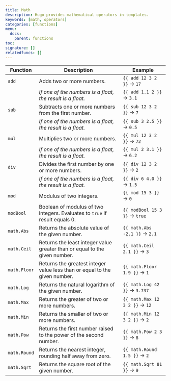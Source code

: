 ```yaml
---
title: Math
description: Hugo provides mathematical operators in templates.
keywords: [math, operators]
categories: [functions]
menu:
  docs:
    parent: functions
toc:
signature: []
relatedfuncs: []
---
```


| Function     | Description                                                                 | Example                             |
|--------------|-----------------------------------------------------------------------------|-------------------------------------|
| `add`        | Adds two or more numbers.                                                   | `{{ add 12 3 2 }}` &rarr; `17`      |
|              | *If one of the numbers is a float, the result is a float.*                  | `{{ add 1.1 2 }}` &rarr; `3.1`      |
| `sub`        | Subtracts one or more numbers from the first number.                        | `{{ sub 12 3 2 }}` &rarr; `7`       |
|              | *If one of the numbers is a float, the result is a float.*                  | `{{ sub 3 2.5 }}` &rarr; `0.5`      |
| `mul`        | Multiplies two or more numbers.                                             | `{{ mul 12 3 2 }}` &rarr; `72`      |
|              | *If one of the numbers is a float, the result is a float.*                  | `{{ mul 2 3.1 }}` &rarr; `6.2`      |
| `div`        | Divides the first number by one or more numbers.                            | `{{ div 12 3 2 }}` &rarr; `2`       |
|              | *If one of the numbers is a float, the result is a float.*                  | `{{ div 6 4.0 }}` &rarr; `1.5`      |
| `mod`        | Modulus of two integers.                                                    | `{{ mod 15 3 }}` &rarr; `0`         |
| `modBool`    | Boolean of modulus of two integers. Evaluates to `true` if result equals 0. | `{{ modBool 15 3 }}` &rarr; `true`  |
| `math.Abs`   | Returns the absolute value of the given number.                             | `{{ math.Abs -2.1 }}` &rarr; `2.1`  |
| `math.Ceil`  | Returns the least integer value greater than or equal to the given number.  | `{{ math.Ceil 2.1 }}` &rarr; `3`    |
| `math.Floor` | Returns the greatest integer value less than or equal to the given number.  | `{{ math.Floor 1.9 }}` &rarr; `1`   |
| `math.Log`   | Returns the natural logarithm of the given number.                          | `{{ math.Log 42 }}` &rarr; `3.737`  |
| `math.Max`   | Returns the greater of two or more numbers.                                 | `{{ math.Max 12 3 2 }}` &rarr; `12` |  
| `math.Min`   | Returns the smaller of two or more numbers.                                 | `{{ math.Min 12 3 2 }}` &rarr; `2`  |
| `math.Pow`   | Returns the first number raised to the power of the second number.          | `{{ math.Pow 2 3 }}` &rarr; `8`     |
| `math.Round` | Returns the nearest integer, rounding half away from zero.                  | `{{ math.Round 1.5 }}` &rarr; `2`   |
| `math.Sqrt`  | Returns the square root of the given number.                                | `{{ math.Sqrt 81 }}` &rarr; `9`     |

